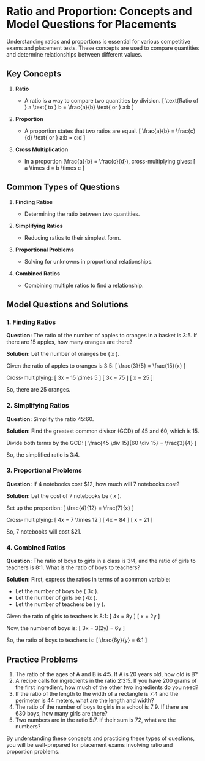 # Ratio and Proportion: Concepts and Model Questions for Placements

Understanding ratios and proportions is essential for various competitive exams and placement tests. These concepts are used to compare quantities and determine relationships between different values.

## Key Concepts

1. **Ratio**
   - A ratio is a way to compare two quantities by division.
   \[
   \text{Ratio of } a \text{ to } b = \frac{a}{b} \text{ or } a:b
   \]

2. **Proportion**
   - A proportion states that two ratios are equal.
   \[
   \frac{a}{b} = \frac{c}{d} \text{ or } a:b = c:d
   \]

3. **Cross Multiplication**
   - In a proportion \(\frac{a}{b} = \frac{c}{d}\), cross-multiplying gives:
   \[
   a \times d = b \times c
   \]

## Common Types of Questions

1. **Finding Ratios**
   - Determining the ratio between two quantities.

2. **Simplifying Ratios**
   - Reducing ratios to their simplest form.

3. **Proportional Problems**
   - Solving for unknowns in proportional relationships.

4. **Combined Ratios**
   - Combining multiple ratios to find a relationship.

## Model Questions and Solutions

### 1. Finding Ratios

**Question:**
The ratio of the number of apples to oranges in a basket is 3:5. If there are 15 apples, how many oranges are there?

**Solution:**
Let the number of oranges be \( x \).

Given the ratio of apples to oranges is 3:5:
\[
\frac{3}{5} = \frac{15}{x}
\]

Cross-multiplying:
\[
3x = 15 \times 5
\]
\[
3x = 75
\]
\[
x = 25
\]

So, there are 25 oranges.

### 2. Simplifying Ratios

**Question:**
Simplify the ratio 45:60.

**Solution:**
Find the greatest common divisor (GCD) of 45 and 60, which is 15.

Divide both terms by the GCD:
\[
\frac{45 \div 15}{60 \div 15} = \frac{3}{4}
\]

So, the simplified ratio is 3:4.

### 3. Proportional Problems

**Question:**
If 4 notebooks cost $12, how much will 7 notebooks cost?

**Solution:**
Let the cost of 7 notebooks be \( x \).

Set up the proportion:
\[
\frac{4}{12} = \frac{7}{x}
\]

Cross-multiplying:
\[
4x = 7 \times 12
\]
\[
4x = 84
\]
\[
x = 21
\]

So, 7 notebooks will cost $21.

### 4. Combined Ratios

**Question:**
The ratio of boys to girls in a class is 3:4, and the ratio of girls to teachers is 8:1. What is the ratio of boys to teachers?

**Solution:**
First, express the ratios in terms of a common variable:
- Let the number of boys be \( 3x \).
- Let the number of girls be \( 4x \).
- Let the number of teachers be \( y \).

Given the ratio of girls to teachers is 8:1:
\[
4x = 8y
\]
\[
x = 2y
\]

Now, the number of boys is:
\[
3x = 3(2y) = 6y
\]

So, the ratio of boys to teachers is:
\[
\frac{6y}{y} = 6:1
\]

## Practice Problems

1. The ratio of the ages of A and B is 4:5. If A is 20 years old, how old is B?
2. A recipe calls for ingredients in the ratio 2:3:5. If you have 200 grams of the first ingredient, how much of the other two ingredients do you need?
3. If the ratio of the length to the width of a rectangle is 7:4 and the perimeter is 44 meters, what are the length and width?
4. The ratio of the number of boys to girls in a school is 7:9. If there are 630 boys, how many girls are there?
5. Two numbers are in the ratio 5:7. If their sum is 72, what are the numbers?

By understanding these concepts and practicing these types of questions, you will be well-prepared for placement exams involving ratio and proportion problems.
